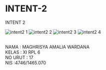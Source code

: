 # INTENT-2

INTENT 2


![intent2 1](https://cloud.githubusercontent.com/assets/22170389/19561939/b7e4c9f2-9704-11e6-873b-d75616cae4c1.png)
![intent2 2](https://cloud.githubusercontent.com/assets/22170389/19561948/bcb3c582-9704-11e6-9698-174f8623a66d.png)
![intent2 3](https://cloud.githubusercontent.com/assets/22170389/19561949/bd123874-9704-11e6-8096-fb52ca57088a.png)
![intent2 4](https://cloud.githubusercontent.com/assets/22170389/19561950/bd14e75e-9704-11e6-8602-ba2caa42f506.png)

<br>NAMA : MAGHRISYA AMALIA WARDANA
<br>KELAS : XI RPL 6
<br>NO URUT : 17
<br>NIS :4746/1465.070
